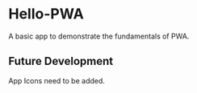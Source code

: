 # Hello-PWA

A basic app to demonstrate the fundamentals of PWA.

## Future Development 
App Icons need to be added. 